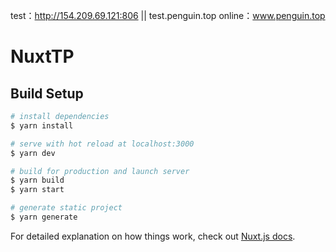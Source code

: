 test：http://154.209.69.121:806  ||  test.penguin.top
online：www.penguin.top

# NuxtTP

## Build Setup

```bash
# install dependencies
$ yarn install

# serve with hot reload at localhost:3000
$ yarn dev

# build for production and launch server
$ yarn build
$ yarn start

# generate static project
$ yarn generate
```

For detailed explanation on how things work, check out [Nuxt.js docs](https://nuxtjs.org).

